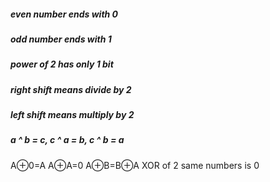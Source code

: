 ##### even number ends with 0
##### odd number ends with 1
##### power of 2 has only 1 bit
##### right shift means divide by 2
##### left shift means multiply by 2
##### a ^ b = c, c ^ a = b, c ^ b = a
A⊕0=A
A⊕A=0
A⊕B=B⊕A
XOR of 2 same numbers is 0
